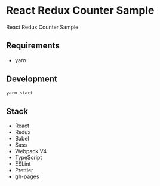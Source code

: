 # React Redux Counter Sample

React Redux Counter Sample

## Requirements

* yarn

## Development

```bash
yarn start
```

## Stack

* React
* Redux
* Babel
* Sass
* Webpack V4
* TypeScript
* ESLint
* Prettier
* gh-pages
